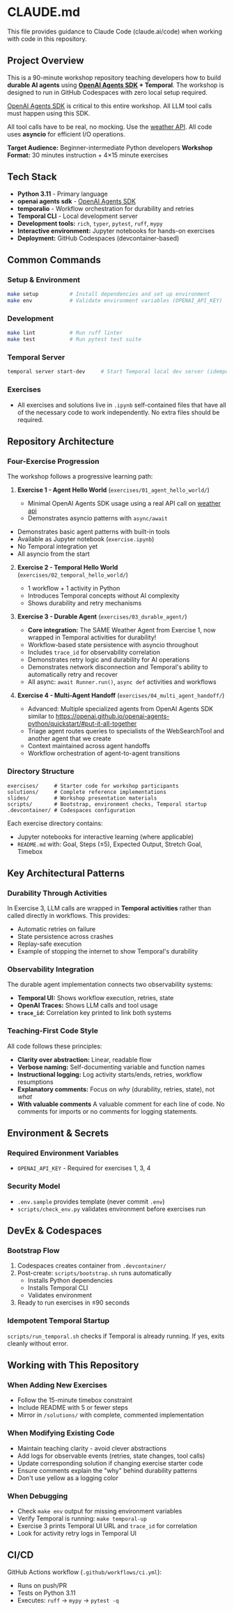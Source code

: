 # CLAUDE.md

This file provides guidance to Claude Code (claude.ai/code) when working with code in this repository.

## Project Overview

This is a 90-minute workshop repository teaching developers how to build **durable AI agents** using **[OpenAI Agents SDK](https://openai.github.io/openai-agents-python/) + Temporal**. The workshop is designed to run in GitHub Codespaces with zero local setup required.

[OpenAI Agents SDK](https://openai.github.io/openai-agents-python/) is critical to this entire workshop. All LLM tool calls must happen using this SDK.

All tool calls have to be real, no mocking. Use the [weather API](https://docs.temporal.io/ai-cookbook/tool-calling-python#create-the-activity-for-the-tool-invocation). All code uses **asyncio** for efficient I/O operations.

**Target Audience:** Beginner-intermediate Python developers
**Workshop Format:** 30 minutes instruction + 4×15 minute exercises

## Tech Stack

- **Python 3.11** - Primary language
- **openai agents sdk** - [OpenAI Agents SDK](https://openai.github.io/openai-agents-python/)
- **temporalio** - Workflow orchestration for durability and retries
- **Temporal CLI** - Local development server
- **Development tools:** `rich`, `typer`, `pytest`, `ruff`, `mypy`
- **Interactive environment:** Jupyter notebooks for hands-on exercises
- **Deployment:** GitHub Codespaces (devcontainer-based)

## Common Commands

### Setup & Environment

```bash
make setup          # Install dependencies and set up environment
make env            # Validate environment variables (OPENAI_API_KEY)
```

### Development

```bash
make lint           # Run ruff linter
make test           # Run pytest test suite
```

### Temporal Server

```bash
temporal server start-dev     # Start Temporal local dev server (idempotent)
```

### Exercises

- All exercises and solutions live in `.ipynb` self-contained files that have all of the necessary code to work independently. No extra files should be required.

## Repository Architecture

### Four-Exercise Progression

The workshop follows a progressive learning path:

1. **Exercise 1 - Agent Hello World** (`exercises/01_agent_hello_world/`)

   - Minimal OpenAI Agents SDK usage using a real API call on [weather api](https://docs.temporal.io/ai-cookbook/tool-calling-python#create-the-activity-for-the-tool-invocation)
   - Demonstrates asyncio patterns with `async/await`

- Demonstrates basic agent patterns with built-in tools
- Available as Jupyter notebook (`exercise.ipynb`)
- No Temporal integration yet
- All asyncio from the start

2. **Exercise 2 - Temporal Hello World** (`exercises/02_temporal_hello_world/`)

   - 1 workflow + 1 activity in Python
   - Introduces Temporal concepts without AI complexity
   - Shows durability and retry mechanisms

3. **Exercise 3 - Durable Agent** (`exercises/03_durable_agent/`)

   - **Core integration:** The SAME Weather Agent from Exercise 1, now wrapped in Temporal activities for durability!
   - Workflow-based state persistence with asyncio throughout
   - Includes `trace_id` for observability correlation
   - Demonstrates retry logic and durability for AI operations
   - Demonstrates network disconnection and Temporal's ability to automatically retry and recover
   - All async: `await Runner.run()`, `async def` activities and workflows

4. **Exercise 4 - Multi-Agent Handoff** (`exercises/04_multi_agent_handoff/`)
   - Advanced: Multiple specialized agents from OpenAI Agents SDK similar to https://openai.github.io/openai-agents-python/quickstart/#put-it-all-together
   - Triage agent routes queries to specialists of the WebSearchTool and another agent that we create
   - Context maintained across agent handoffs
   - Workflow orchestration of agent-to-agent transitions

### Directory Structure

```
exercises/     # Starter code for workshop participants
solutions/     # Complete reference implementations
slides/        # Workshop presentation materials
scripts/       # Bootstrap, environment checks, Temporal startup
.devcontainer/ # Codespaces configuration
```

Each exercise directory contains:

- Jupyter notebooks for interactive learning (where applicable)
- `README.md` with: Goal, Steps (≤5), Expected Output, Stretch Goal, Timebox

## Key Architectural Patterns

### Durability Through Activities

In Exercise 3, LLM calls are wrapped in **Temporal activities** rather than called directly in workflows. This provides:

- Automatic retries on failure
- State persistence across crashes
- Replay-safe execution
- Example of stopping the internet to show Temporal's durability

### Observability Integration

The durable agent implementation connects two observability systems:

- **Temporal UI:** Shows workflow execution, retries, state
- **OpenAI Traces:** Shows LLM calls and tool usage
- **`trace_id`:** Correlation key printed to link both systems

### Teaching-First Code Style

All code follows these principles:

- **Clarity over abstraction:** Linear, readable flow
- **Verbose naming:** Self-documenting variable and function names
- **Instructional logging:** Log activity starts/ends, retries, workflow resumptions
- **Explanatory comments:** Focus on _why_ (durability, retries, state), not _what_
- **With valuable comments** A valuable comment for each line of code. No comments for imports or no comments for logging statements.

## Environment & Secrets

### Required Environment Variables

- `OPENAI_API_KEY` - Required for exercises 1, 3, 4

### Security Model

- `.env.sample` provides template (never commit `.env`)
- `scripts/check_env.py` validates environment before exercises run

## DevEx & Codespaces

### Bootstrap Flow

1. Codespaces creates container from `.devcontainer/`
2. Post-create: `scripts/bootstrap.sh` runs automatically
   - Installs Python dependencies
   - Installs Temporal CLI
   - Validates environment
3. Ready to run exercises in ≤90 seconds

### Idempotent Temporal Startup

`scripts/run_temporal.sh` checks if Temporal is already running. If yes, exits cleanly without error.

## Working with This Repository

### When Adding New Exercises

- Follow the 15-minute timebox constraint
- Include README with 5 or fewer steps
- Mirror in `/solutions/` with complete, commented implementation

### When Modifying Existing Code

- Maintain teaching clarity - avoid clever abstractions
- Add logs for observable events (retries, state changes, tool calls)
- Update corresponding solution if changing exercise starter code
- Ensure comments explain the "why" behind durability patterns
- Don't use yellow as a logging color

### When Debugging

- Check `make env` output for missing environment variables
- Verify Temporal is running: `make temporal-up`
- Exercise 3 prints Temporal UI URL and `trace_id` for correlation
- Look for activity retry logs in Temporal UI

## CI/CD

GitHub Actions workflow (`.github/workflows/ci.yml`):

- Runs on push/PR
- Tests on Python 3.11
- Executes: `ruff` → `mypy` → `pytest -q`
